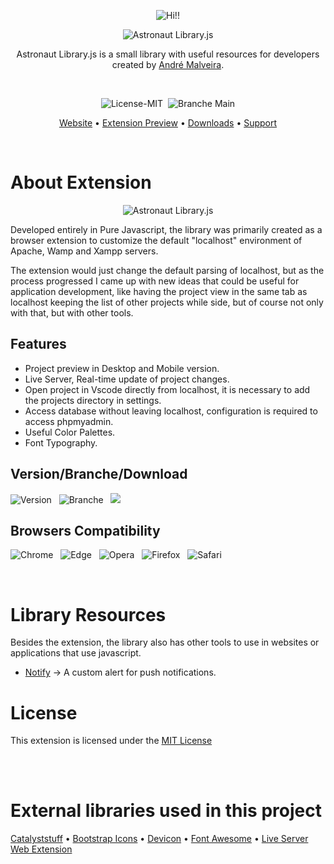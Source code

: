 <p align="center">
  <img src="https://gist.githubusercontent.com/andremalveira/3216f39117e2c209187fa7aedf872f96/raw/8128ef26840b025e43ea904289e63123a09930b6/astronaut-hi.png" alt="Hi!!"/>
</p>
<p align="center">
  <img src="https://gist.githubusercontent.com/andremalveira/a79766d05424a62246842f4b4da75c0f/raw/fa7ddb1e4342e0eac032edad32b0876d349471e9/astronaut-name.png" alt="Astronaut Library.js"/>
</p>
<p align="center">
Astronaut Library.js is a small library with useful resources for developers created by <a href="https://github.com/andremalveira">André Malveira</a>.
</p>

<br>

<p align="center">
<img src="https://img.shields.io/badge/License-MIT-319046?" alt="License-MIT"/>&nbsp;&nbsp;<img src="https://img.shields.io/badge/Branche-Main-319046" alt="Branche Main"/>

</p>

<p align="center">
  <a href="https://astlibjs.ga/">Website</a> •
  <a href="https://astlibjs.ga/?p=about#extension-preview">Extension Preview</a> •
  <a href="https://astlibjs.ga/?p=downloads">Downloads</a> •
  <a href="https://github.com/andremalveira/Astronaut.Library.js/issues/new?assignees=&labels=Astronaut+Extension&template=astronaut-extension.md&title=%5BEnter+here+the+type+of+label%5D+-+Insert+the+title+here">Support</a> 
</p>

<br>

# About Extension 
<p align="center">
  <img src="https://gist.github.com/andremalveira/02747c5b01eddab19a11f6513d0418ef/raw/89f20aac7ef6e64649b7c78625fb092999640fd7/extension-preview.png" alt="Astronaut Library.js"/>
</p>

Developed entirely in Pure Javascript, the library was primarily created as a browser extension to customize the default "localhost" environment of Apache, Wamp and Xampp servers.

The extension would just change the default parsing of localhost, but as the process progressed I came up with new ideas that could be useful for application development, like having the project view in the same tab as localhost keeping the list of other projects while side, but of course not only with that, but with other tools. 

## Features

- Project preview in Desktop and Mobile version.
- Live Server, Real-time update of project changes.
- Open project in Vscode directly from localhost, it is necessary to add the projects directory in settings.
- Access database without leaving localhost, configuration is required to access phpmyadmin.
- Useful Color Palettes.
- Font Typography.

## Version/Branche/Download
![Version](https://img.shields.io/badge/Version-v1.0-319046)&nbsp;&nbsp; 
![Branche](https://img.shields.io/badge/Branche-Extension-319046)&nbsp;&nbsp; 
<img src="https://img.shields.io/badge/Download-319046?&logo=docuSign&logoColor=FFFFFF&link=https://astlibjs.ga/"/>
## Browsers Compatibility
![Chrome](https://img.shields.io/badge/Google%20Chrome-✔-7dce35?style=flat&logo=google-chrome&logoColor=FFFFFF)&nbsp;&nbsp; 
![Edge](https://img.shields.io/badge/Microsoft%20Edge-✔-7dce35?style=flat&logo=microsoft-edge)&nbsp;&nbsp;
![Opera](https://img.shields.io/badge/Opera-✔-7dce35?style=flat&logo=opera)&nbsp;&nbsp;
![Firefox](https://img.shields.io/badge/Mozilla%20Firefox-✖-f75c31?style=flat&logo=firefox&logoColor=FFFFFF)&nbsp;&nbsp;
![Safari](https://img.shields.io/badge/Safari-✖-f75c31?style=flat&logo=safari)&nbsp;&nbsp;

<br>

# Library Resources
Besides the extension, the library also has other tools to use in websites or applications that use javascript.

- [Notify](https://astlibjs.ga/?docs=notify) -> A custom alert for push notifications.

# License
This extension is licensed under the [MIT License](https://github.com/andremalveira/Astronaut.Library.js/blob/extension/LICENSE)

<br>
<br>

# External libraries used in this project
[Catalyststuff](https://www.freepik.com/catalyststuff) • 
[Bootstrap Icons](https://icons.getbootstrap.com) • 
[Devicon](https://devicon.dev) • 
[Font Awesome](https://fontawesome.com/v5.15/icons) • 
[Live Server Web Extension](https://github.com/ritwickdey/live-server-web-extension)